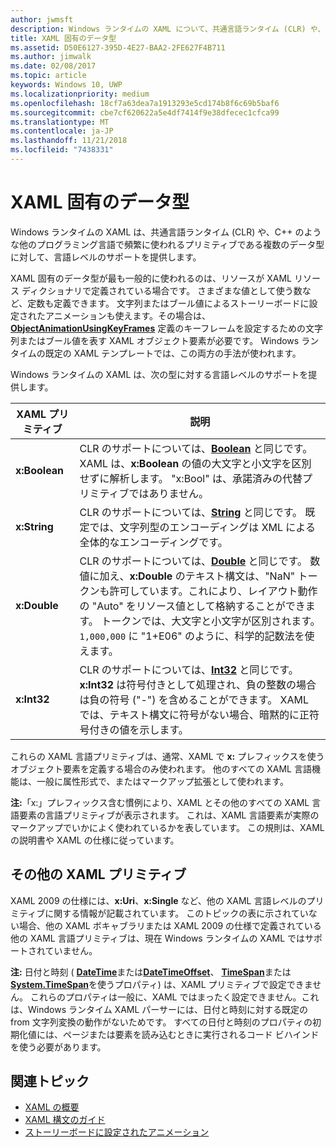 ```yaml
---
author: jwmsft
description: Windows ランタイムの XAML について、共通言語ランタイム (CLR) や、C++ のような他のプログラミング言語での特定のデータ型に対する言語レベルのサポートの一覧を示します。
title: XAML 固有のデータ型
ms.assetid: D50E6127-395D-4E27-BAA2-2FE627F4B711
ms.author: jimwalk
ms.date: 02/08/2017
ms.topic: article
keywords: Windows 10, UWP
ms.localizationpriority: medium
ms.openlocfilehash: 18cf7a63dea7a1913293e5cd174b8f6c69b5baf6
ms.sourcegitcommit: cbe7cf620622a5e4df7414f9e38dfecec1cfca99
ms.translationtype: MT
ms.contentlocale: ja-JP
ms.lasthandoff: 11/21/2018
ms.locfileid: "7438331"
---
```

# <a name="xaml-intrinsic-data-types"></a>XAML 固有のデータ型


Windows ランタイムの XAML は、共通言語ランタイム (CLR) や、C++ のような他のプログラミング言語で頻繁に使われるプリミティブである複数のデータ型に対して、言語レベルのサポートを提供します。

XAML 固有のデータ型が最も一般的に使われるのは、リソースが XAML リソース ディクショナリで定義されている場合です。 さまざまな値として使う数など、定数も定義できます。 文字列またはブール値によるストーリーボードに設定されたアニメーションも使えます。その場合は、[**ObjectAnimationUsingKeyFrames**](https://msdn.microsoft.com/library/windows/apps/br210320) 定義のキーフレームを設定するための文字列またはブール値を表す XAML オブジェクト要素が必要です。 Windows ランタイムの既定の XAML テンプレートでは、この両方の手法が使われます。

Windows ランタイムの XAML は、次の型に対する言語レベルのサポートを提供します。

| XAML プリミティブ | 説明 |
|-------|-------------|
| **x:Boolean**  | CLR のサポートについては、[**Boolean**](https://msdn.microsoft.com/library/windows/apps/xaml/system.boolean.aspx) と同じです。 XAML は、**x:Boolean** の値の大文字と小文字を区別せずに解析します。 "x:Bool" は、承諾済みの代替プリミティブではありません。 |
| **x:String**   | CLR のサポートについては、[**String**](https://msdn.microsoft.com/library/windows/apps/xaml/system.string.aspx) と同じです。 既定では、文字列型のエンコーディングは XML による全体的なエンコーディングです。 |
| **x:Double**   | CLR のサポートについては、[**Double**](https://msdn.microsoft.com/library/windows/apps/xaml/system.double.aspx) と同じです。 数値に加え、**x:Double** のテキスト構文は、"NaN" トークンも許可しています。これにより、レイアウト動作の "Auto" をリソース値として格納することができます。 トークンでは、大文字と小文字が区別されます。 `1,000,000` に "1+E06" のように、科学的記数法を使えます。 |
| **x:Int32**    | CLR のサポートについては、[**Int32**](https://msdn.microsoft.com/library/windows/apps/xaml/system.int32.aspx) と同じです。 **x:Int32** は符号付きとして処理され、負の整数の場合は負の符号 ("-") を含めることができます。 XAML では、テキスト構文に符号がない場合、暗黙的に正符号付きの値を示します。 |

これらの XAML 言語プリミティブは、通常、XAML で **x:** プレフィックスを使うオブジェクト要素を定義する場合のみ使われます。 他のすべての XAML 言語機能は、一般に属性形式で、またはマークアップ拡張として使われます。

**注:**「x:」プレフィックス含む慣例により、XAML とその他のすべての XAML 言語要素の言語プリミティブが表示されます。 これは、XAML 言語要素が実際のマークアップでいかによく使われているかを表しています。 この規則は、XAML の説明書や XAML の仕様に従っています。

## <a name="other-xaml-primitives"></a>その他の XAML プリミティブ

XAML 2009 の仕様には、**x:Uri**、**x:Single** など、他の XAML 言語レベルのプリミティブに関する情報が記載されています。 このトピックの表に示されていない場合、他の XAML ボキャブラリまたは XAML 2009 の仕様で定義されている他の XAML 言語プリミティブは、現在 Windows ランタイムの XAML ではサポートされていません。

**注:** 日付と時刻 ( [**DateTime**](https://msdn.microsoft.com/library/windows/apps/br206576)または[**DateTimeOffset**](https://msdn.microsoft.com/library/windows/apps/xaml/system.datetimeoffset.aspx)、 [**TimeSpan**](https://msdn.microsoft.com/library/windows/apps/br225996)または[**System.TimeSpan**](https://msdn.microsoft.com/library/windows/apps/xaml/system.timespan.aspx)を使うプロパティ) は、XAML プリミティブで設定できません。 これらのプロパティは一般に、XAML ではまったく設定できません。これは、Windows ランタイム XAML パーサーには、日付と時刻に対する既定の from 文字列変換の動作がないためです。 すべての日付と時刻のプロパティの初期化値には、ページまたは要素を読み込むときに実行されるコード ビハインドを使う必要があります。

## <a name="related-topics"></a>関連トピック

* [XAML の概要](xaml-overview.md)
* [XAML 構文のガイド](xaml-syntax-guide.md)
* [ストーリーボードに設定されたアニメーション](https://msdn.microsoft.com/library/windows/apps/mt187354)
 

